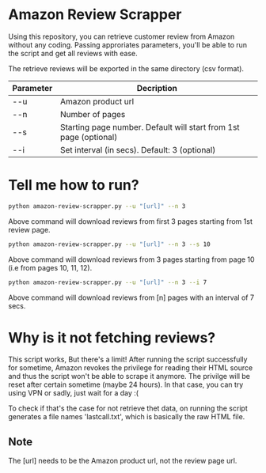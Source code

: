 # Amazon Review Scrapper

Using this repository, you can retrieve customer review from Amazon without any coding. Passing approriates parameters, you'll be able to run the script and get all reviews with ease.

The retrieve reviews will be exported in the same directory (csv format).

| Parameter | Decription |
| ------ | ------ |
| --u | Amazon product url |
| --n | Number of pages |
| --s | Starting page number. Default will start from 1st page  (optional) |
| --i | Set interval (in secs). Default: 3  (optional) |




# Tell me how to run? 


```sh
python amazon-review-scrapper.py --u "[url]" --n 3
```
Above command will download reviews from first 3 pages starting from 1st review page.


```sh
python amazon-review-scrapper.py --u "[url]" --n 3 --s 10
```
Above command will download reviews from 3 pages starting from page 10 (i.e from pages 10, 11, 12).


```sh
python amazon-review-scrapper.py --u "[url]" --n 3 --i 7
```
Above command will download reviews from [n] pages with an interval of 7 secs. 

# Why is it not fetching reviews?
This script works, But there's a limit! After running the script successfully for sometime, Amazon revokes the privilege for reading their HTML source and thus the script won't be able to scrape it anymore. The privilge will be reset after certain sometime (maybe 24 hours). In that case, you can try using VPN or sadly, just wait for a day :(

To check if that's the case for not retrieve thet data, on running the script generates a file names 'lastcall.txt', which is basically the raw HTML file. 

## Note
The [url] needs to be the Amazon product url, not the review page url.
